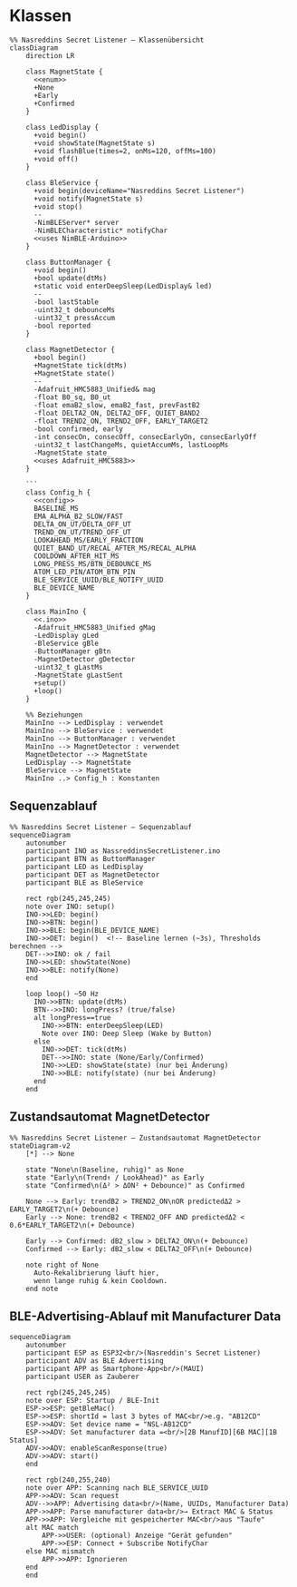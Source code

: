# Klassen

```mermaid
%% Nasreddins Secret Listener – Klassenübersicht
classDiagram
    direction LR

    class MagnetState {
      <<enum>>
      +None
      +Early
      +Confirmed
    }

    class LedDisplay {
      +void begin()
      +void showState(MagnetState s)
      +void flashBlue(times=2, onMs=120, offMs=100)
      +void off()
    }

    class BleService {
      +void begin(deviceName="Nasreddins Secret Listener")
      +void notify(MagnetState s)
      +void stop()
      --
      -NimBLEServer* server
      -NimBLECharacteristic* notifyChar
      <<uses NimBLE-Arduino>>
    }

    class ButtonManager {
      +void begin()
      +bool update(dtMs)
      +static void enterDeepSleep(LedDisplay& led)
      --
      -bool lastStable
      -uint32_t debounceMs
      -uint32_t pressAccum
      -bool reported
    }

    class MagnetDetector {
      +bool begin()
      +MagnetState tick(dtMs)
      +MagnetState state()
      --
      -Adafruit_HMC5883_Unified& mag
      -float B0_sq, B0_ut
      -float emaB2_slow, emaB2_fast, prevFastB2
      -float DELTA2_ON, DELTA2_OFF, QUIET_BAND2
      -float TREND2_ON, TREND2_OFF, EARLY_TARGET2
      -bool confirmed, early
      -int consecOn, consecOff, consecEarlyOn, consecEarlyOff
      -uint32_t lastChangeMs, quietAccumMs, lastLoopMs
      -MagnetState state_
      <<uses Adafruit_HMC5883>>
    }

    ```
    class Config_h {
      <<config>>
      BASELINE_MS
      EMA_ALPHA_B2_SLOW/FAST
      DELTA_ON_UT/DELTA_OFF_UT
      TREND_ON_UT/TREND_OFF_UT
      LOOKAHEAD_MS/EARLY_FRACTION
      QUIET_BAND_UT/RECAL_AFTER_MS/RECAL_ALPHA
      COOLDOWN_AFTER_HIT_MS
      LONG_PRESS_MS/BTN_DEBOUNCE_MS
      ATOM_LED_PIN/ATOM_BTN_PIN
      BLE_SERVICE_UUID/BLE_NOTIFY_UUID
      BLE_DEVICE_NAME
    }

    class MainIno {
      <<.ino>>
      -Adafruit_HMC5883_Unified gMag
      -LedDisplay gLed
      -BleService gBle
      -ButtonManager gBtn
      -MagnetDetector gDetector
      -uint32_t gLastMs
      -MagnetState gLastSent
      +setup()
      +loop()
    }

    %% Beziehungen
    MainIno --> LedDisplay : verwendet
    MainIno --> BleService : verwendet
    MainIno --> ButtonManager : verwendet
    MainIno --> MagnetDetector : verwendet
    MagnetDetector --> MagnetState
    LedDisplay --> MagnetState
    BleService --> MagnetState
    MainIno ..> Config_h : Konstanten
```

## Sequenzablauf

```mermaid
%% Nasreddins Secret Listener – Sequenzablauf
sequenceDiagram
    autonumber
    participant INO as NassreddinsSecretListener.ino
    participant BTN as ButtonManager
    participant LED as LedDisplay
    participant DET as MagnetDetector
    participant BLE as BleService

    rect rgb(245,245,245)
    note over INO: setup()
    INO->>LED: begin()
    INO->>BTN: begin()
    INO->>BLE: begin(BLE_DEVICE_NAME)
    INO->>DET: begin()  <!-- Baseline lernen (~3s), Thresholds berechnen -->
    DET-->>INO: ok / fail
    INO->>LED: showState(None)
    INO->>BLE: notify(None)
    end

    loop loop() ~50 Hz
      INO->>BTN: update(dtMs)
      BTN-->>INO: longPress? (true/false)
      alt longPress==true
        INO->>BTN: enterDeepSleep(LED)
        Note over INO: Deep Sleep (Wake by Button)
      else
        INO->>DET: tick(dtMs)
        DET-->>INO: state (None/Early/Confirmed)
        INO->>LED: showState(state) (nur bei Änderung)
        INO->>BLE: notify(state) (nur bei Änderung)
      end
    end

```

##  Zustandsautomat MagnetDetector

```mermaid
%% Nasreddins Secret Listener – Zustandsautomat MagnetDetector
stateDiagram-v2
    [*] --> None

    state "None\n(Baseline, ruhig)" as None
    state "Early\n(Trend↑ / LookAhead)" as Early
    state "Confirmed\n(Δ² > ΔON² + Debounce)" as Confirmed

    None --> Early: trendB2 > TREND2_ON\nOR predictedΔ2 > EARLY_TARGET2\n(+ Debounce)
    Early --> None: trendB2 < TREND2_OFF AND predictedΔ2 < 0.6*EARLY_TARGET2\n(+ Debounce)

    Early --> Confirmed: dB2_slow > DELTA2_ON\n(+ Debounce)
    Confirmed --> Early: dB2_slow < DELTA2_OFF\n(+ Debounce)

    note right of None
      Auto-Rekalibrierung läuft hier,
      wenn lange ruhig & kein Cooldown.
    end note

```

## BLE-Advertising-Ablauf mit Manufacturer Data

```mermaid
sequenceDiagram
    autonumber
    participant ESP as ESP32<br/>(Nasreddin's Secret Listener)
    participant ADV as BLE Advertising
    participant APP as Smartphone-App<br/>(MAUI)
    participant USER as Zauberer

    rect rgb(245,245,245)
    note over ESP: Startup / BLE-Init
    ESP->>ESP: getBleMac()
    ESP->>ESP: shortId = last 3 bytes of MAC<br/>e.g. "AB12CD"
    ESP->>ADV: Set device name = "NSL-AB12CD"
    ESP->>ADV: Set manufacturer data =<br/>[2B ManufID][6B MAC][1B Status]
    ADV->>ADV: enableScanResponse(true)
    ADV->>ADV: start()
    end

    rect rgb(240,255,240)
    note over APP: Scanning nach BLE_SERVICE_UUID
    APP->>ADV: Scan request
    ADV-->>APP: Advertising data<br/>(Name, UUIDs, Manufacturer Data)
    APP->>APP: Parse manufacturer data<br/>→ Extract MAC & Status
    APP->>APP: Vergleiche mit gespeicherter MAC<br/>aus "Taufe"
    alt MAC match
        APP->>USER: (optional) Anzeige "Gerät gefunden"
        APP->>ESP: Connect + Subscribe NotifyChar
    else MAC mismatch
        APP->>APP: Ignorieren
    end
    end

